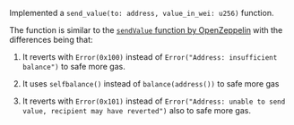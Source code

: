 Implemented a `send_value(to: address, value_in_wei: u256)` function.

The function is similar to the [`sendValue` function by OpenZeppelin](https://github.com/OpenZeppelin/openzeppelin-contracts/blob/5b28259dacf47fc208e03611eb3ba8eeaed63cc0/contracts/utils/Address.sol#L54-L59) with the differences being that:

1. It reverts with `Error(0x100)` instead of `Error("Address: insufficient balance")` to
safe more gas.

2. It uses `selfbalance()` instead of `balance(address())` to safe more gas

3. It reverts with `Error(0x101)` instead of `Error("Address: unable to send value, recipient may have reverted")` also to safe more gas.
